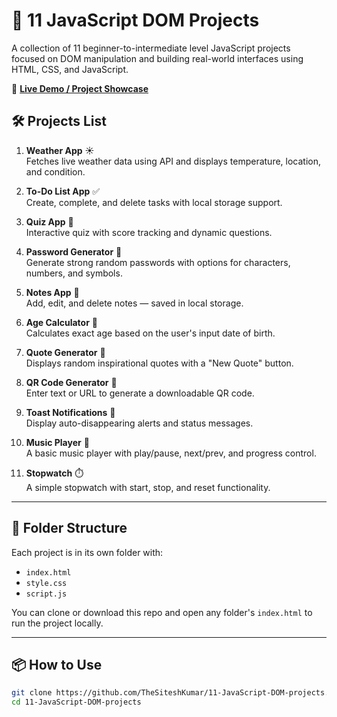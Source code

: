 # 🚀 11 JavaScript DOM Projects

A collection of 11 beginner-to-intermediate level JavaScript projects focused on DOM manipulation and building real-world interfaces using HTML, CSS, and JavaScript.

🔗 **[Live Demo / Project Showcase](https://thesiteshkumar.github.io/11-JavaScript-DOM-projects/)**

## 🛠️ Projects List

1. **Weather App** ☀️  
   Fetches live weather data using API and displays temperature, location, and condition.

2. **To-Do List App** ✅  
   Create, complete, and delete tasks with local storage support.

3. **Quiz App** 🧠  
   Interactive quiz with score tracking and dynamic questions.

4. **Password Generator** 🔐  
   Generate strong random passwords with options for characters, numbers, and symbols.

5. **Notes App** 📝  
   Add, edit, and delete notes — saved in local storage.

6. **Age Calculator** 🎂  
   Calculates exact age based on the user's input date of birth.

7. **Quote Generator** 📜  
   Displays random inspirational quotes with a "New Quote" button.

8. **QR Code Generator** 📲  
   Enter text or URL to generate a downloadable QR code.

9. **Toast Notifications** 🍞  
   Display auto-disappearing alerts and status messages.

10. **Music Player** 🎵  
   A basic music player with play/pause, next/prev, and progress control.

11. **Stopwatch** ⏱️  
   A simple stopwatch with start, stop, and reset functionality.

---

## 📂 Folder Structure

Each project is in its own folder with:
- `index.html`
- `style.css`
- `script.js`

You can clone or download this repo and open any folder's `index.html` to run the project locally.

---

## 📦 How to Use

```bash
git clone https://github.com/TheSiteshKumar/11-JavaScript-DOM-projects.git
cd 11-JavaScript-DOM-projects
